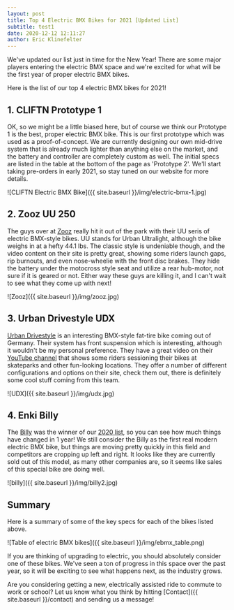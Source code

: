 ```yaml
---
layout: post
title: Top 4 Electric BMX Bikes for 2021 [Updated List]
subtitle: test1
date: 2020-12-12 12:11:27
author: Eric Klinefelter
---
```


We've updated our list just in time for the New Year! There are some major players entering the electric BMX space and we're excited for what will be the first year of proper electric BMX bikes.

Here is the list of our top 4 electric BMX bikes for 2021!

## 1. CLIFTN Prototype 1 ##

OK, so we might be a little biased here, but of course we think our Prototype 1 is the best, proper electric BMX bike. This is our first prototype which was used as a proof-of-concept. We are currently designing our own mid-drive system that is already much lighter than anything else on the market, and the battery and controller are completely custom as well. The initial specs are listed in the table at the bottom of the page as 'Prototype 2'. We'll start taking pre-orders in early 2021, so stay tuned on our website for more details.

![CLIFTN Electric BMX Bike]({{ site.baseurl }}/img/electric-bmx-1.jpg)

## 2. Zooz UU 250 ##

The guys over at [Zooz](https://zoozbikes.com/) really hit it out of the park with their UU seris of electric BMX-style bikes. UU stands for Urban Ultralight, although the bike weighs in at a hefty 44.1 lbs. The classic style is undeniable though, and the video content on their site is pretty great, showing some riders launch gaps, rip burnouts, and even nose-wheelie with the front disc brakes. They hide the battery under the motocross style seat and utilize a rear hub-motor, not sure if it is geared or not.  Either way these guys are killing it, and I can't wait to see what they come up with next!

![Zooz]({{ site.baseurl }}/img/zooz.jpg)


## 3. Urban Drivestyle UDX ##

[Urban Drivestyle](https://urbandrivestyle.com) is an interesting BMX-style fat-tire bike coming out of Germany. Their system has front suspension which is interesting, although it wouldn't be my personal preference. They have a great video on their [YouTube channel](https://www.youtube.com/channel/UC8E26Fh9qKHHz9_tx6pQjxg) that shows some riders sessioning their bikes at skateparks and other fun-looking locations. They offer a number of different configurations and options on their site, check them out, there is definitely some cool stuff coming from this team.

![UDX]({{ site.baseurl }}/img/udx.jpg)


## 4. Enki Billy ##

The [Billy](https://enkicycles.com/products/billy-ebike) was the winner of our [2020 list](https://cliftn.blogspot.com/p/electric-bmx.html), so you can see how much things have changed in 1 year! We still consider the Billy as the first real modern electric BMX bike, but things are moving pretty quickly in this field and competitors are cropping up left and right. It looks like they are currently sold out of this model, as many other companies are, so it seems like sales of this special bike are doing well.

![billy]({{ site.baseurl }}/img/billy2.jpg)


## Summary ##

Here is a summary of some of the key specs for each of the bikes listed above. 

![Table of electric BMX bikes]({{ site.baseurl }}/img/ebmx_table.png)

If you are thinking of upgrading to electric, you should absolutely consider one of these bikes. We've seen a ton of progress in this space over the past year, so it will be exciting to see what happens next, as the industry grows.

Are you considering getting a new, electrically assisted ride to commute to work or school? Let us know what you think by hitting [Contact]({{ site.baseurl }}/contact)  and sending us a message!